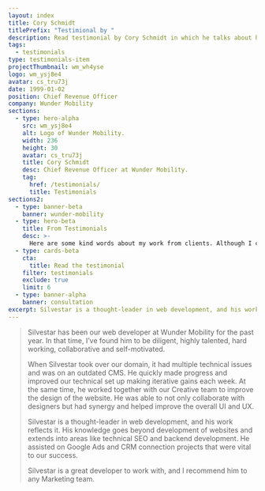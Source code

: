 ```yaml
---
layout: index
title: Cory Schmidt
titlePrefix: "Testimional by "
description: Read testimonial by Cory Schmidt in which he talks about his positive experience in working with Silvestar Bistrović.
tags:
  - testimonials
type: testimonials-item
projectThumbnail: wm_wh4yse
logo: wm_ysj8e4
avatar: cs_tru73j
date: 1999-01-02
position: Chief Revenue Officer
company: Wunder Mobility
sections:
  - type: hero-alpha
    src: wm_ysj8e4
    alt: Logo of Wunder Mobility.
    width: 236
    height: 30
    avatar: cs_tru73j
    title: Cory Schmidt
    desc: Chief Revenue Officer at Wunder Mobility.
    tag:
      href: /testimonials/
      title: Testimonials
sections2:
  - type: banner-beta
    banner: wunder-mobility
  - type: hero-beta
    title: From Testimonials
    desc: >-
      Here are some kind words about my work from clients. Although I collaborated with clients from more than 10 countries, most of them came from **The United States**.
  - type: cards-beta
    cta:
      title: Read the testimonial
    filter: testimonials
    exclude: true
    limit: 6
  - type: banner-alpha
    banner: consultation
excerpt: Silvestar is a thought-leader in web development, and his work reflects it...
---
```


> Silvestar has been our web developer at Wunder Mobility for the past year. In that time, I’ve found him to be diligent, highly talented, hard working, collaborative and self-motivated.
>
> When Silvestar took over our domain, it had multiple technical issues and was on an outdated CMS. He quickly made progress and improved our technical set up making iterative gains each week. At the same time, he worked together with our Creative team to improve the design of the website. He was able to not only collaborate with designers but had synergy and helped improve the overall UI and UX.
>
> Silvestar is a thought-leader in web development, and his work reflects it. His knowledge goes beyond development of websites and extends into areas like technical SEO and backend development. He assisted on Google Ads and CRM connection projects that were vital to our success.
>
> Silvestar is a great developer to work with, and I recommend him to any Marketing team.
